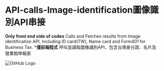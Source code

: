 # API-calls-Image-identification圖像識別API串接

**Only front end side of codes** Calls and Fetches results from Image identification API, Including ID card(TW), Name card and Form401 for Business Tax.   ***僅前端程式** 呼叫並讀取圖像識別API，包含台灣身分證、名片及營業稅申報表

![GitHub Logo](https://i.imgur.com/S62eioR.gif)
